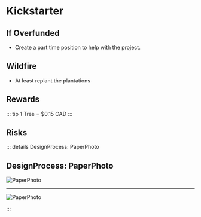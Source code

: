 # Kickstarter

## If Overfunded

- Create a part time position to help with the project.

## Wildfire

- At least replant the plantations

## Rewards

::: tip 1 Tree = $0.15 CAD
:::

## Risks




::: details DesignProcess: PaperPhoto

## DesignProcess: PaperPhoto

![PaperPhoto](/Paper_BetaQuote.jpg)

---

![PaperPhoto](/Paper_BetaQuote2.jpg)

:::


